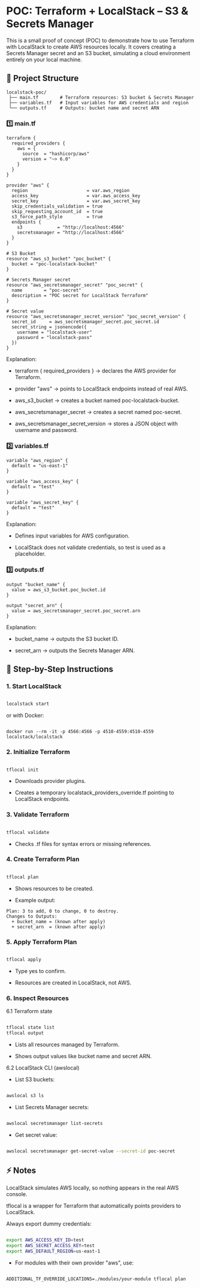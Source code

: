# POC: Terraform + LocalStack – S3 & Secrets Manager

This is a small proof of concept (POC) to demonstrate how to use Terraform with LocalStack to create AWS resources locally.
It covers creating a Secrets Manager secret and an S3 bucket, simulating a cloud environment entirely on your local machine.

## 📂 Project Structure
```
localstack-poc/
 ├── main.tf        # Terraform resources: S3 bucket & Secrets Manager
 ├── variables.tf   # Input variables for AWS credentials and region
 └── outputs.tf     # Outputs: bucket name and secret ARN
```

### 1️⃣ main.tf

```
terraform {
  required_providers {
    aws = {
      source  = "hashicorp/aws"
      version = "~> 6.0"
    }
  }
}

provider "aws" {
  region                      = var.aws_region
  access_key                  = var.aws_access_key
  secret_key                  = var.aws_secret_key
  skip_credentials_validation = true
  skip_requesting_account_id  = true
  s3_force_path_style         = true
  endpoints {
    s3             = "http://localhost:4566"
    secretsmanager = "http://localhost:4566"
  }
}

# S3 Bucket
resource "aws_s3_bucket" "poc_bucket" {
  bucket = "poc-localstack-bucket"
}

# Secrets Manager secret
resource "aws_secretsmanager_secret" "poc_secret" {
  name        = "poc-secret"
  description = "POC secret for LocalStack Terraform"
}

# Secret value
resource "aws_secretsmanager_secret_version" "poc_secret_version" {
  secret_id     = aws_secretsmanager_secret.poc_secret.id
  secret_string = jsonencode({
    username = "localstack-user"
    password = "localstack-pass"
  })
}

```

Explanation:

- terraform { required_providers } → declares the AWS provider for Terraform.

- provider "aws" → points to LocalStack endpoints instead of real AWS.

- aws_s3_bucket → creates a bucket named poc-localstack-bucket.

- aws_secretsmanager_secret → creates a secret named poc-secret.

- aws_secretsmanager_secret_version → stores a JSON object with username and password.

### 2️⃣ variables.tf

```
variable "aws_region" {
  default = "us-east-1"
}

variable "aws_access_key" {
  default = "test"
}

variable "aws_secret_key" {
  default = "test"
}

```

Explanation:

- Defines input variables for AWS configuration.

- LocalStack does not validate credentials, so test is used as a placeholder.

### 3️⃣ outputs.tf

```
output "bucket_name" {
  value = aws_s3_bucket.poc_bucket.id
}

output "secret_arn" {
  value = aws_secretsmanager_secret.poc_secret.arn
}

```

Explanation:

- bucket_name → outputs the S3 bucket ID.

- secret_arn → outputs the Secrets Manager ARN.

## 🚀 Step-by-Step Instructions

### 1. Start LocalStack

```bash

localstack start
```

or with Docker:

```bach

docker run --rm -it -p 4566:4566 -p 4510-4559:4510-4559 localstack/localstack
```

### 2. Initialize Terraform

```bash

tflocal init
```

- Downloads provider plugins.

- Creates a temporary localstack_providers_override.tf pointing to LocalStack endpoints.


### 3. Validate Terraform

````bash

tflocal validate
````

- Checks .tf files for syntax errors or missing references.

### 4. Create Terraform Plan

```bash

tflocal plan
```

- Shows resources to be created.

- Example output:


```terminaloutput
Plan: 3 to add, 0 to change, 0 to destroy.
Changes to Outputs:
  + bucket_name = (known after apply)
  + secret_arn  = (known after apply)
```

### 5. Apply Terraform Plan

```bash

tflocal apply
```

- Type yes to confirm.

- Resources are created in LocalStack, not AWS.

### 6. Inspect Resources

6.1 Terraform state

```bash

tflocal state list
tflocal output
```

- Lists all resources managed by Terraform.

- Shows output values like bucket name and secret ARN.

6.2 LocalStack CLI (awslocal)

- List S3 buckets:

```bash

awslocal s3 ls
```

- List Secrets Manager secrets:

```bash

awslocal secretsmanager list-secrets
```

- Get secret value:

```bash

awslocal secretsmanager get-secret-value --secret-id poc-secret
```

## ⚡ Notes

LocalStack simulates AWS locally, so nothing appears in the real AWS console.

tflocal is a wrapper for Terraform that automatically points providers to LocalStack.

Always export dummy credentials:

```bash

export AWS_ACCESS_KEY_ID=test
export AWS_SECRET_ACCESS_KEY=test
export AWS_DEFAULT_REGION=us-east-1
```

- For modules with their own provider "aws", use:

```

ADDITIONAL_TF_OVERRIDE_LOCATIONS=./modules/your-module tflocal plan
```
